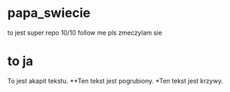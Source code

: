 # papa_swiecie
to jest super repo 10/10 follow me pls
zmeczylam sie

# to ja
To jest akapit tekstu. **Ten tekst jest pogrubiony. *Ten tekst jest krzywy. 
